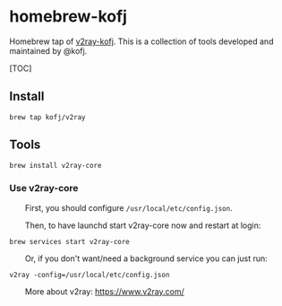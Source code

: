 
# homebrew-kofj
Homebrew tap of [v2ray-kofj](https://github.com/v2ray/v2ray-kofj). This is a collection of tools developed and maintained by @kofj.

[TOC]
## Install
```shell
brew tap kofj/v2ray
```

## Tools

```bash
brew install v2ray-core
```
### Use v2ray-core
&emsp;&emsp;First, you should configure `/usr/local/etc/config.json`.

&emsp;&emsp;Then, to have launchd start v2ray-core now and restart at login:
```shell
brew services start v2ray-core
```
&emsp;&emsp;Or, if you don't want/need a background service you can just run:
```shell
v2ray -config=/usr/local/etc/config.json
```
&emsp;&emsp;More about v2ray: https://www.v2ray.com/
